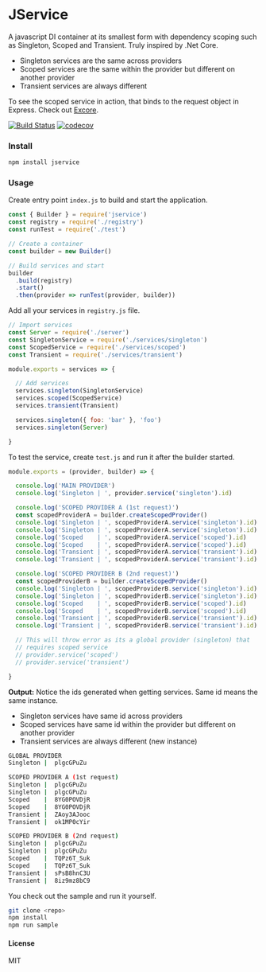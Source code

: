 # JService

A javascript DI container at its smallest form with dependency scoping such as Singleton, Scoped and Transient. Truly inspired by .Net Core.

- Singleton services are the same across providers
- Scoped services are the same within the provider but different on another provider
- Transient services are always different

To see the scoped service in action, that binds to the request object in Express. Check out [Excore](https://github.com/rhaldkhein/excore).

[![Build Status](https://travis-ci.org/rhaldkhein/jservice.svg?branch=master)](https://travis-ci.org/rhaldkhein/jservice) [![codecov](https://codecov.io/gh/rhaldkhein/jservice/branch/master/graph/badge.svg)](https://codecov.io/gh/rhaldkhein/jservice)

### Install

```sh
npm install jservice
```

### Usage

Create entry point `index.js` to build and start the application.

```javascript
const { Builder } = require('jservice')
const registry = require('./registry')
const runTest = require('./test')

// Create a container
const builder = new Builder()

// Build services and start
builder
  .build(registry)
  .start()
  .then(provider => runTest(provider, builder))

```

Add all your services in `registry.js` file.

```javascript
// Import services
const Server = require('./server')
const SingletonService = require('./services/singleton')
const ScopedService = require('./services/scoped')
const Transient = require('./services/transient')

module.exports = services => {

  // Add services
  services.singleton(SingletonService)
  services.scoped(ScopedService)
  services.transient(Transient)

  services.singleton({ foo: 'bar' }, 'foo')
  services.singleton(Server)

}

```

To test the service, create `test.js` and run it after the builder started.

```javascript
module.exports = (provider, builder) => {

  console.log('MAIN PROVIDER')
  console.log('Singleton | ', provider.service('singleton').id)

  console.log('SCOPED PROVIDER A (1st request)')
  const scopedProviderA = builder.createScopedProvider()
  console.log('Singleton | ', scopedProviderA.service('singleton').id)
  console.log('Singleton | ', scopedProviderA.service('singleton').id)
  console.log('Scoped    | ', scopedProviderA.service('scoped').id)
  console.log('Scoped    | ', scopedProviderA.service('scoped').id)
  console.log('Transient | ', scopedProviderA.service('transient').id)
  console.log('Transient | ', scopedProviderA.service('transient').id)

  console.log('SCOPED PROVIDER B (2nd request)')
  const scopedProviderB = builder.createScopedProvider()
  console.log('Singleton | ', scopedProviderB.service('singleton').id)
  console.log('Singleton | ', scopedProviderB.service('singleton').id)
  console.log('Scoped    | ', scopedProviderB.service('scoped').id)
  console.log('Scoped    | ', scopedProviderB.service('scoped').id)
  console.log('Transient | ', scopedProviderB.service('transient').id)
  console.log('Transient | ', scopedProviderB.service('transient').id)

  // This will throw error as its a global provider (singleton) that 
  // requires scoped service
  // provider.service('scoped')
  // provider.service('transient')

}
```

**Output:** Notice the ids generated when getting services. Same id means the same instance.
- Singleton services have same id across providers
- Scoped services have same id within the provider but different on another provider
- Transient services are always different (new instance)

```sh
GLOBAL PROVIDER
Singleton |  plgcGPuZu

SCOPED PROVIDER A (1st request)
Singleton |  plgcGPuZu
Singleton |  plgcGPuZu
Scoped    |  8YG0POVDjR
Scoped    |  8YG0POVDjR
Transient |  ZAoy3AJooc
Transient |  ok1MP0cYir

SCOPED PROVIDER B (2nd request)
Singleton |  plgcGPuZu
Singleton |  plgcGPuZu
Scoped    |  TQPz6T_Suk
Scoped    |  TQPz6T_Suk
Transient |  sPsB8hnC3U
Transient |  8iz9mz8bC9
```

You check out the sample and run it yourself.

```sh
git clone <repo>
npm install
npm run sample
```

#### License

MIT